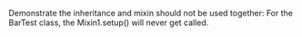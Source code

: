 Demonstrate the inheritance and mixin should not be used together:
For the BarTest class, the Mixin1.setup() will never get called.
